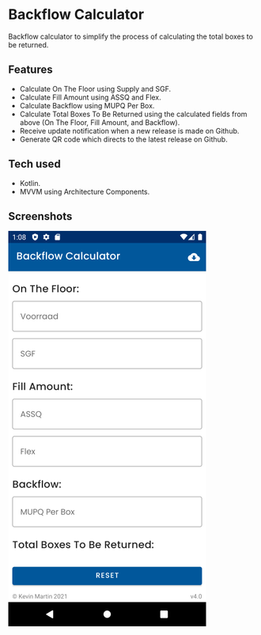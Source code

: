 # Backflow Calculator

Backflow calculator to simplify the process of calculating the total boxes to be returned.

## Features

- Calculate On The Floor using Supply and SGF.
- Calculate Fill Amount using ASSQ and Flex.
- Calculate Backflow using MUPQ Per Box.
- Calculate Total Boxes To Be Returned using the calculated fields from above (On The Floor, Fill Amount, and Backflow).
- Receive update notification when a new release is made on Github.
- Generate QR code which directs to the latest release on Github.

## Tech used

- Kotlin.
- MVVM using Architecture Components.

## Screenshots

![Home screenshot](https://github.com/kmartin0/assets/blob/master/backflow-calculator/backflow_calculator_main.png?raw=true)
